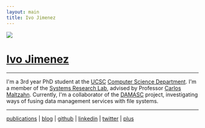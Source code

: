 ```yaml
---
layout: main
title: Ivo Jimenez
---
```


<img src="http://db.cs.ucsc.edu/sites/default/files/ivo.jpg" class="mypic">

[Ivo Jimenez][e]
===========

------------------------

I'm a 3rd year PhD student at the [UCSC][uc] [Computer Science Department][cs]. I'm a member of the 
[Systems Research Lab][srl], advised by Professor [Carlos Maltzahn][c]. Currently, I'm a 
collaborator of the [DAMASC][damasc] project, investigating ways of fusing data management services 
with file systems.

------------------------

[publications][p] | [blog][b] | [github][g] | [linkedin][l] | [twitter][t] | [plus][w]

[damasc]: http://systems.soe.ucsc.edu/projects/damasc
[uc]: http://ucsc.edu
[cs]: http://cs.ucsc.edu
[srl]: http://systems.soe.ucsc.edu
[c]: http://cs.ucsc.edu/~carlosm
[e]: mailto:ivo@cs.ucsc.edu
[b]: /blog_index.html
[p]: http://scholar.google.com/citations?user=_f4sYhoAAAAJ
[l]: http://www.linkedin.com/in/ivotron
[y]: http://lanyrd.com/people/ivotron/
[t]: https://twitter.com/ivotron
[g]: https://github.com/ivotron
[w]: https://plus.google.com/105360754243680517376/about
